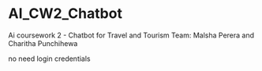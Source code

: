# AI_CW2_Chatbot
Ai coursework 2 - Chatbot for Travel and Tourism 
Team: Malsha Perera and Charitha Punchihewa

no need login credentials
